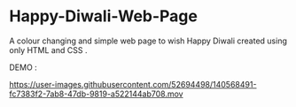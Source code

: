 # Happy-Diwali-Web-Page

A colour changing and simple web page to wish Happy Diwali created using only HTML and CSS .


DEMO : 



https://user-images.githubusercontent.com/52694498/140568491-fc7383f2-7ab8-47db-9819-a522144ab708.mov

